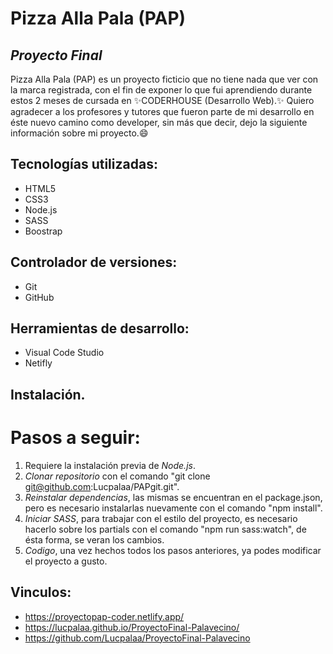 # Pizza Alla Pala (PAP) 
## _Proyecto Final_

Pizza Alla Pala (PAP) es un proyecto ficticio que no tiene nada que ver con la marca registrada, con el fin de exponer lo que fui aprendiendo durante estos 2 meses de cursada en 
✨CODERHOUSE (Desarrollo Web).✨
Quiero agradecer a los profesores y tutores que fueron parte de mi desarrollo en éste nuevo camino como developer, sin más que decir, dejo la siguiente información sobre mi proyecto.😄

## Tecnologías utilizadas:

- HTML5
- CSS3
- Node.js
- SASS
- Boostrap

## Controlador de versiones:

- Git
- GitHub

## Herramientas de desarrollo:

- Visual Code Studio
- Netifly

## Instalación.

# Pasos a seguir:

1. Requiere la instalación previa de _Node.js_.
2. _Clonar repositorio_ con el comando "git clone git@github.com:Lucpalaa/PAPgit.git".
3. _Reinstalar dependencias_, las mismas se encuentran en el package.json, pero es necesario instalarlas nuevamente con el comando "npm install".
4. _Iniciar SASS_, para trabajar con el estilo del proyecto, es necesario hacerlo sobre los partials con el comando "npm run sass:watch", de ésta forma, se veran los cambios.
5. _Codigo_, una vez hechos todos los pasos anteriores, ya podes modificar el proyecto a gusto.

## Vinculos:

- https://proyectopap-coder.netlify.app/
- https://lucpalaa.github.io/ProyectoFinal-Palavecino/
- https://github.com/Lucpalaa/ProyectoFinal-Palavecino
